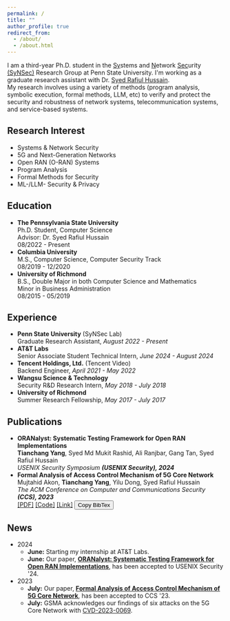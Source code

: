 ```yaml
---
permalink: /
title: ""
author_profile: true
redirect_from:
  - /about/
  - /about.html
---
```


<!-- Google tag (gtag.js) -->
<script async src="https://www.googletagmanager.com/gtag/js?id=G-CL8JJS0WLQ"></script>
<script>
  window.dataLayer = window.dataLayer || [];
  function gtag(){dataLayer.push(arguments);}
  gtag('js', new Date());

  gtag('config', 'G-CL8JJS0WLQ');
</script>

<div id="general">
I am a third-year Ph.D. student in the <ins>Sy</ins>stems and <ins>N</ins>etwork <ins>Sec</ins>urity <a href="https://synsec-den.github.io/" target="_blank">(SyNSec)</a> Research Group at Penn State University. I'm working as a graduate research assistant with Dr. <a href="https://syed-rafiul-hussain.github.io/" target="_blank">Syed Rafiul Hussain</a>. <br>
My research involves using a variety of methods (program analysis, symbolic execution, formal methods, LLM, etc) to verify and protect the security and robustness of network systems, telecommunication systems, and service-based systems.
</div>

<h2>Research Interest</h2>
<div class="two-columns">
<ul>
  <li>Systems & Network Security</li>
  <li>5G and Next-Generation Networks</li>
  <li>Open RAN (O-RAN) Systems</li>
  <li>Program Analysis</li>
  <li>Formal Methods for Security</li>
  <li>ML-/LLM- Security & Privacy</li>
</ul>
</div>

<div id="education">
<h2>Education</h2>
<ul>
  <li>
    <b>The Pennsylvania State University</b> <br>
    <span class="subtext">Ph.D. Student, Computer Science <br>
    Advisor: Dr. Syed Rafiul Hussain <br>
    08/2022 - Present</span>
  </li>
  <li>
    <b>Columbia University</b> <br>
    <span class="subtext">M.S., Computer Science, Computer Security Track <br>
    08/2019 - 12/2020</span>
  </li>
  <li>
    <b>University of Richmond</b> <br>
    <span class="subtext">B.S., Double Major in both Computer Science and Mathematics <br>
    Minor in Business Administration <br>
    08/2015 - 05/2019</span>
  </li>
</ul>
</div>


<div id="experience">
<h2>Experience</h2>
<ul>
  <li>
    <b>Penn State University</b> (SyNSec Lab) <br>
    <span class="subtext">Graduate Research Assistant, <i>August 2022 - Present</i></span>
  </li>
  <li>
    <b>AT&T Labs</b><br>
    <span class="subtext">Senior Associate Student Technical Intern, <i>June 2024 - August 2024</i></span>
  </li>
  <li>
    <b>Tencent Holdings, Ltd.</b> (Tencent Video)<br>
    <span class="subtext">Backend Engineer, <i>April 2021 - May 2022</i></span>
  </li>
  <li>
    <b>Wangsu Science & Technology</b><br>
    <span class="subtext">Security R&D Research Intern, <i>May 2018 - July 2018</i></span>
  </li>
  <li>
    <b>University of Richmond</b><br>
    <span class="subtext">Summer Research Fellowship, <i>May 2017 - July 2017</i></span>
  </li>
</ul>
</div>

<div id="publications">
<h2>Publications</h2>
<ul>
  <li>
    <div id="ORANalyst">
      <b>ORANalyst: Systematic Testing Framework for Open RAN Implementations</b> <br>
      <span class="subtext"><b>Tianchang Yang</b>, Syed Md Mukit Rashid, Ali Ranjbar, Gang Tan, Syed Rafiul Hussain <br>
      <i>USENIX Security Symposium <b>(USENIX Security), 2024</b></i></span> <br>
    </div>
  </li>
  <li>
    <div id="5GCVerif">
      <b>Formal Analysis of Access Control Mechanism of 5G Core Network</b> <br>
      <span class="subtext">Mujtahid Akon, <b>Tianchang Yang</b>, Yilu Dong, Syed Rafiul Hussain <br>
      <i>The ACM Conference on Computer and Communications Security <b>(CCS), 2023</b></i></span> <br>
      <div class="publication-links">
        <a href="files/paper/5GCVerif-ccs23.pdf" target="_blank">[PDF]</a>
        <a href="https://github.com/SyNSec-den/5GCVerif" target="_blank">[Code]</a>
        <a href="https://dl.acm.org/doi/10.1145/3576915.3623113" target="_blank">[Link]</a>
        <button class="btn-copy" onclick="copyBibTex()">Copy BibTex</button>
      </div>
      <pre id="bibtexCitation" style="display:none;">
@inproceedings{10.1145/3576915.3623113,
author = {Akon, Mujtahid and Yang, Tianchang and Dong, Yilu and Hussain, Syed Rafiul},
title = {Formal Analysis of Access Control Mechanism of 5G Core Network},
year = {2023},
isbn = {9798400700507},
publisher = {Association for Computing Machinery},
address = {New York, NY, USA},
url = {https://doi.org/10.1145/3576915.3623113},
doi = {10.1145/3576915.3623113},
abstract = {We present 5GCVerif, a model-based testing framework designed to formally analyze the access control framework of the 5G Core. With its modular design, 5GCVerif employs various abstraction techniques to craft an abstract model that captures the intricate details of the 5G Core's access control mechanism. This approach offers customizability and extensibility in constructing the abstract model and addresses the state explosion problem in model checking. 5GCVerif also sidesteps the challenge of exhaustively generating models for all possible core network configurations by restricting the model checker to explore policy violations only within the valid network configurations. Using 5GCVerif, we evaluated 55 security properties, leading to the discovery of five new vulnerabilities in 5G Core's access control mechanism. The uncovered vulnerabilities can result in multiple attacks including unauthorized entry to sensitive information, illegitimate access to services, and denial-of-services.},
booktitle = {Proceedings of the 2023 ACM SIGSAC Conference on Computer and Communications Security},
pages = {666–680},
numpages = {15},
keywords = {5g core network, access control, formal analysis, vulnerabilities},
location = {Copenhagen, Denmark},
series = {CCS '23}
      </pre>
    </div>
  </li>
</ul>
</div>


<div id="news">
<h2>News</h2>
<ul>
  <li>
    <div class="news-year">2024</div>
    <ul class="subtext">
      <li><b>June:</b> Starting my internship at AT&T Labs.</li>
      <li><b>June:</b> Our paper, <b><a href="#ORANalyst">ORANalyst: Systematic Testing Framework for Open RAN Implementations</a></b>, has been accepted to USENIX Security '24.</li>
    </ul>
  </li>
  <li>
    <div class="news-year">2023</div>
    <ul class="subtext">
      <li><b>July:</b> Our paper, <b><a href="#5GCVerif">Formal Analysis of Access Control Mechanism of 5G Core Network</a></b>, has been accepted to CCS '23.</li>
      <li><b>July:</b> GSMA acknowledges our findings of six attacks on the 5G Core Network with <a href="https://www.gsma.com/solutions-and-impact/technologies/security/gsma-mobile-security-research-acknowledgements/" target="_blank">CVD-2023-0069</a>.</li>
    </ul>
  </li>
</ul>
</div>

<script>
function copyBibTex() {
  var bibtexCitation = document.getElementById("bibtexCitation");
  var textArea = document.createElement("textarea");
  textArea.value = bibtexCitation.textContent;
  document.body.appendChild(textArea);
  textArea.select();
  document.execCommand("copy");
  document.body.removeChild(textArea);
  alert("BibTex citation copied to clipboard");
}
</script>
